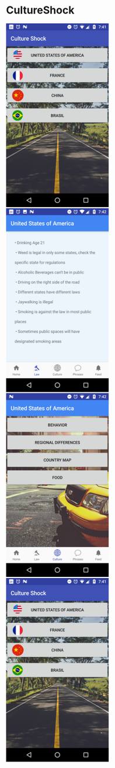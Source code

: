 # CultureShock
<img src="Screenshot_20180121-074136.png" height=500>
<img src="Screenshot_20180121-074206.png" height=500>
<img src="Screenshot_20180121-074216.png" height=500>
<img src="Screenshot_20180121-074136.png" height=500>



